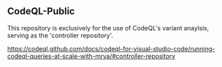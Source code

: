 ## CodeQL-Public
This repository is exclusively for the use of CodeQL's variant anaylsis, serving as the 'controller repository'.

https://codeql.github.com/docs/codeql-for-visual-studio-code/running-codeql-queries-at-scale-with-mrva/#controller-repository
